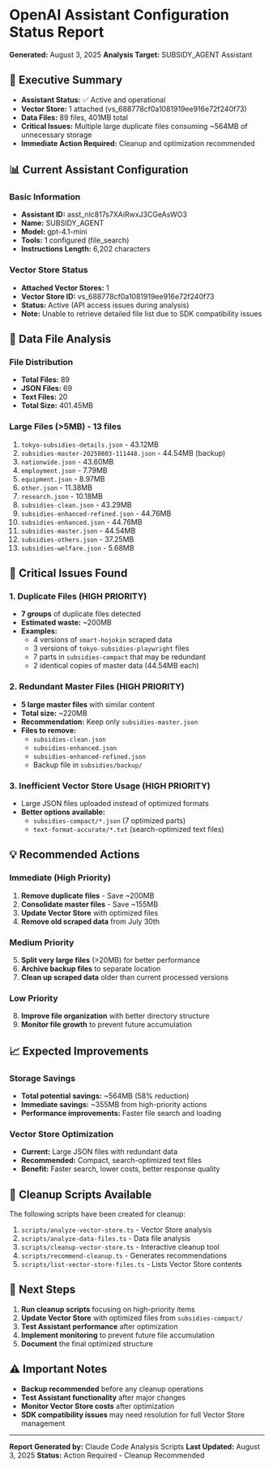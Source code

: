 # OpenAI Assistant Configuration Status Report

**Generated:** August 3, 2025
**Analysis Target:** SUBSIDY_AGENT Assistant

## 🎯 Executive Summary

- **Assistant Status:** ✅ Active and operational
- **Vector Store:** 1 attached (vs_688778cf0a1081919ee916e72f240f73)
- **Data Files:** 89 files, 401MB total
- **Critical Issues:** Multiple large duplicate files consuming ~564MB of unnecessary storage
- **Immediate Action Required:** Cleanup and optimization recommended

## 📊 Current Assistant Configuration

### Basic Information
- **Assistant ID:** asst_nlc817s7XAiRwxJ3CGeAsWO3
- **Name:** SUBSIDY_AGENT
- **Model:** gpt-4.1-mini
- **Tools:** 1 configured (file_search)
- **Instructions Length:** 6,202 characters

### Vector Store Status
- **Attached Vector Stores:** 1
- **Vector Store ID:** vs_688778cf0a1081919ee916e72f240f73
- **Status:** Active (API access issues during analysis)
- **Note:** Unable to retrieve detailed file list due to SDK compatibility issues

## 📁 Data File Analysis

### File Distribution
- **Total Files:** 89
- **JSON Files:** 69
- **Text Files:** 20
- **Total Size:** 401.45MB

### Large Files (>5MB) - 13 files
1. `tokyo-subsidies-details.json` - 43.12MB
2. `subsidies-master-20250803-111448.json` - 44.54MB (backup)
3. `nationwide.json` - 43.60MB
4. `employment.json` - 7.79MB
5. `equipment.json` - 8.97MB
6. `other.json` - 11.38MB
7. `research.json` - 10.18MB
8. `subsidies-clean.json` - 43.29MB
9. `subsidies-enhanced-refined.json` - 44.76MB
10. `subsidies-enhanced.json` - 44.76MB
11. `subsidies-master.json` - 44.54MB
12. `subsidies-others.json` - 37.25MB
13. `subsidies-welfare.json` - 5.68MB

## 🚨 Critical Issues Found

### 1. Duplicate Files (HIGH PRIORITY)
- **7 groups** of duplicate files detected
- **Estimated waste:** ~200MB
- **Examples:**
  - 4 versions of `smart-hojokin` scraped data
  - 3 versions of `tokyo-subsidies-playwright` files
  - 7 parts in `subsidies-compact` that may be redundant
  - 2 identical copies of master data (44.54MB each)

### 2. Redundant Master Files (HIGH PRIORITY)
- **5 large master files** with similar content
- **Total size:** ~220MB
- **Recommendation:** Keep only `subsidies-master.json`
- **Files to remove:**
  - `subsidies-clean.json`
  - `subsidies-enhanced.json`
  - `subsidies-enhanced-refined.json`
  - Backup file in `subsidies/backup/`

### 3. Inefficient Vector Store Usage (HIGH PRIORITY)
- Large JSON files uploaded instead of optimized formats
- **Better options available:**
  - `subsidies-compact/*.json` (7 optimized parts)
  - `text-format-accurate/*.txt` (search-optimized text files)

## 💡 Recommended Actions

### Immediate (High Priority)
1. **Remove duplicate files** - Save ~200MB
2. **Consolidate master files** - Save ~155MB
3. **Update Vector Store** with optimized files
4. **Remove old scraped data** from July 30th

### Medium Priority
5. **Split very large files** (>20MB) for better performance
6. **Archive backup files** to separate location
7. **Clean up scraped data** older than current processed versions

### Low Priority
8. **Improve file organization** with better directory structure
9. **Monitor file growth** to prevent future accumulation

## 📈 Expected Improvements

### Storage Savings
- **Total potential savings:** ~564MB (58% reduction)
- **Immediate savings:** ~355MB from high-priority actions
- **Performance improvements:** Faster file search and loading

### Vector Store Optimization
- **Current:** Large JSON files with redundant data
- **Recommended:** Compact, search-optimized text files
- **Benefit:** Faster search, lower costs, better response quality

## 🔧 Cleanup Scripts Available

The following scripts have been created for cleanup:
1. `scripts/analyze-vector-store.ts` - Vector Store analysis
2. `scripts/analyze-data-files.ts` - Data file analysis
3. `scripts/cleanup-vector-store.ts` - Interactive cleanup tool
4. `scripts/recommend-cleanup.ts` - Generates recommendations
5. `scripts/list-vector-store-files.ts` - Lists Vector Store contents

## 🎯 Next Steps

1. **Run cleanup scripts** focusing on high-priority items
2. **Update Vector Store** with optimized files from `subsidies-compact/`
3. **Test Assistant performance** after optimization
4. **Implement monitoring** to prevent future file accumulation
5. **Document** the final optimized structure

## ⚠️ Important Notes

- **Backup recommended** before any cleanup operations
- **Test Assistant functionality** after major changes
- **Monitor Vector Store costs** after optimization
- **SDK compatibility issues** may need resolution for full Vector Store management

---

**Report Generated by:** Claude Code Analysis Scripts
**Last Updated:** August 3, 2025
**Status:** Action Required - Cleanup Recommended

